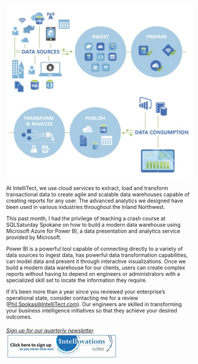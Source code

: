 
![](https://raw.githubusercontent.com/worseTyler/MarkdownBlogs/main/2018/04/data-demystified-strengthening-your-enterprise/images/digital-azure-graphic.jpg)

At IntelliTect, we use cloud services to extract, load and transform transactional data to create agile and scalable data warehouses capable of creating reports for any user. The advanced analytics we designed have been used in various industries throughout the Inland Northwest.

This past month, I had the privilege of teaching a crash course at SQLSaturday Spokane on how to build a modern data warehouse using Microsoft Azure for Power BI, a data presentation and analytics service provided by Microsoft.

Power BI is a powerful tool capable of connecting directly to a variety of data sources to ingest data, has powerful data transformation capabilities, can model data and present it through interactive visualizations. Once we build a modern data warehouse for our clients, users can create complex reports without having to depend on engineers or administrators with a specialized skill set to locate the information they require.

If it’s been more than a year since you reviewed your enterprise’s operational state, consider contacting me for a review ([Phil.Spokas@IntelliTect.com](mailto:Phil.Spokas@IntelliTect.com)). Our engineers are skilled in transforming your business intelligence initiatives so that they achieve your desired outcomes.

###### [Sign up for our quarterly newsletter](https://bit.ly/2Nhro9T) [![](https://raw.githubusercontent.com/worseTyler/MarkdownBlogs/main/2018/04/data-demystified-strengthening-your-enterprise/images/Click-here-to-sign-up-1-300x69.jpg)](https://bit.ly/2Nhro9T)
